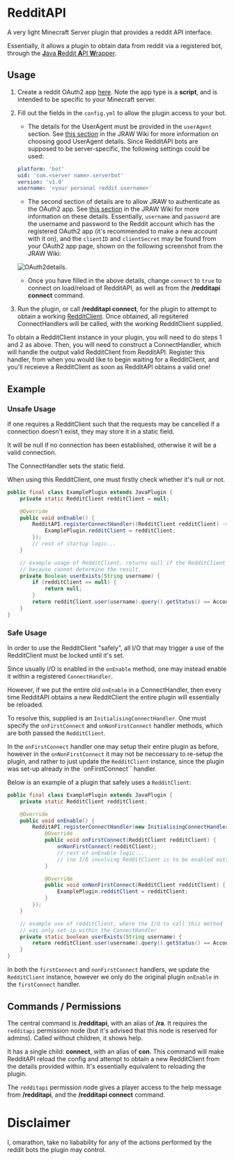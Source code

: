 # RedditAPI

A very light Minecraft Server plugin that provides a reddit API interface.

Essentially, it allows a plugin to obtain data from reddit via a registered bot, through the [**J**ava **R**eddit **A**PI **W**rapper](https://github.com/mattbdean/JRAW).

## Usage

1. Create a reddit OAuth2 app [here](https://www.reddit.com/prefs/apps). Note the app type is a **script**, and is intended to be specific to your Minecraft server.

2. Fill out the fields in the ``config.yml`` to allow the plugin access to your bot.
    - The details for the UserAgent must be provided in the ``userAgent`` section. See [this section](https://mattbdean.gitbooks.io/jraw/quickstart.html#choose-a-user-agent) in the JRAW Wiki for more information on choosing good UserAgent details. Since RedditAPI bots are supposed to be server-specific, the following settings could be used:
    ```yaml
    platform: 'bot'
    uid: 'com.<server name>.serverbot'
    version: 'v1.0'
    username: '<your personal reddit username>'
    ```
    
    - The second section of details are to allow JRAW to authenticate as the OAuth2 app. See [this section](https://mattbdean.gitbooks.io/jraw/quickstart.html#create-a-reddit-oauth2-app) in the JRAW Wiki for more information on these details. Essentially, ``username`` and ``password`` are the username and password to the Reddit account which has the registered OAuth2 app (it's recommended to make a new account with it on), and the ``clientID`` and ``clientSecret`` may be found from your OAuth2 app page, shown on the following screenshot from the JRAW Wiki:
    
    ![OAuth2details](https://i.imgur.com/ILMeklr.png).
    
    - Once you have filled in the above details, change ``connect`` to ``true`` to connect on load/reload of RedditAPI, as well as from the **/redditapi connect** command.
    
3. Run the plugin, or call **/redditapi connect**, for the plugin to attempt to obtain a working [RedditClient](https://javadoc.jitpack.io/com/github/mattbdean/JRAW/v1.1.0/javadoc/net/dean/jraw/RedditClient.html). 
Once obtained, all regsitered ConnectHandlers will be called, with the working RedditClient supplied.

To obtain a RedditClient instance in your plugin, you will need to do steps 1 and 2 as above. 
Then, you will need to construct a ConnectHandler, which will handle the output valid RedditClient from RedditAPI.
Register this handler, from when you would like to begin waiting for a RedditClient, and you'll receieve a RedditClient as soon as RedditAPI obtains a valid one!

## Example

### Unsafe Usage

If one requires a RedditClient such that the requests may be cancelled if a connection doesn't exist, they may store it in a static field.

It will be null if no connection has been established, otherwise it will be a valid connection.

The ConnectHandler sets the static field.

When using this RedditClient, one must firstly check whether it's null or not.

```java
public final class ExamplePlugin extends JavaPlugin {
    private static RedditClient redditClient = null;

    @Override
    public void onEnable() {
        RedditAPI.registerConnectHandler((RedditClient redditClient) -> {
            ExamplePlugin.redditClient = redditClient;
        });
        // rest of startup logic...
    }

    // example usage of RedditClient. returns null if the RedditClient is null,
    // because cannot determine the result.
    private Boolean userExists(String username) {
        if (redditClient == null) {
            return null;
        }
        return redditClient.user(username).query().getStatus() == AccountStatus.EXISTS;
    }
}
```

### Safe Usage

In order to use the RedditClient "safely", all I/O that may trigger a use of the RedditClient must be locked until it's set.

Since usually I/O is enabled in the ``onEnable`` method, one may instead enable it within a registered ``ConnectHandler``.

However, if we put the entire old ``onEnable`` in a ConnectHandler, then every time RedditAPI obtains a new RedditClient the entire plugin will essentially be reloaded.

To resolve this, supplied is an ``InitialisingConnectHandler``. One must specify the ``onFirstConnect`` and ``onNonFirstConnect`` handler methods, which are both passed the ``RedditClient``.

In the ``onFirstConnect`` handler one may setup their entire plugin as before, however in the ``onNonFirstConnect`` it may not be neccessary to re-setup the plugin, and rather to just update the ``RedditClient`` instance, since the plugin was set-up already in the `onFirstConnect`` handler.

Below is an example of a plugin that safely uses a ``RedditClient``:

```java
public final class ExamplePlugin extends JavaPlugin {
    private static RedditClient redditClient;

    @Override
    public void onEnable() {
        RedditAPI.registerConnectHandler(new InitialisingConnectHandler() {
            @Override
            public void onFirstConnect(RedditClient redditClient) {
                onNonFirstConnect(redditClient);
                // rest of onEnable logic...
                // (no I/O involving RedditClient is to be enabled outside of here!!)
            }

            @Override
            public void onNonFirstConnect(RedditClient redditClient) {
                ExamplePlugin.redditClient = redditClient;
            }
        });
    }

    // example use of redditClient, where the I/O to call this method
    // was only set-ip within the ConnectHandler
    private static boolean userExists(String username) {
        return redditClient.user(username).query().getStatus() == AccountStatus.EXISTS;
    }
}
```

In both the ``firstConnect`` and ``nonFirstConnect`` handlers, we update the ``RedditClient`` instance, however we only do the original plugin ``onEnable`` in the ``firstConnect`` handler.

## Commands / Permissions

The central command is **/redditapi**, with an alias of **/ra**. It requires the ``redditapi`` permission node (but it's advised that this node is reserved for admins). Called without children, it shows help.

It has a single child: **connect**, with an alias of **con**. This command will make RedditAPI reload the config and attempt to obtain a new RedditClient from the details provided within. It's essentially equivalent to reloading the plugin.

The ``redditapi`` permission node gives a player access to the help message from **/redditapi**, and the **/redditapi connect** command.

# Disclaimer

I, omarathon, take no liabability for any of the actions performed by the reddit bots the plugin may control.
